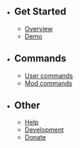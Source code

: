 - ## Get Started
    - [Overview](/{{route}}/{{version}}/overview)
    - [Demo](/{{route}}/{{version}}/demo)

- ## Commands
    - [User commands](/{{route}}/{{version}}/user-commands)
    - [Mod commands](/{{route}}/{{version}}/moderator-commands)

- ## Other
    - [Help](/{{route}}/{{version}}/help)
    - [Development](/{{route}}/{{version}}/development)
    - [Donate](/{{route}}/{{version}}/donate)